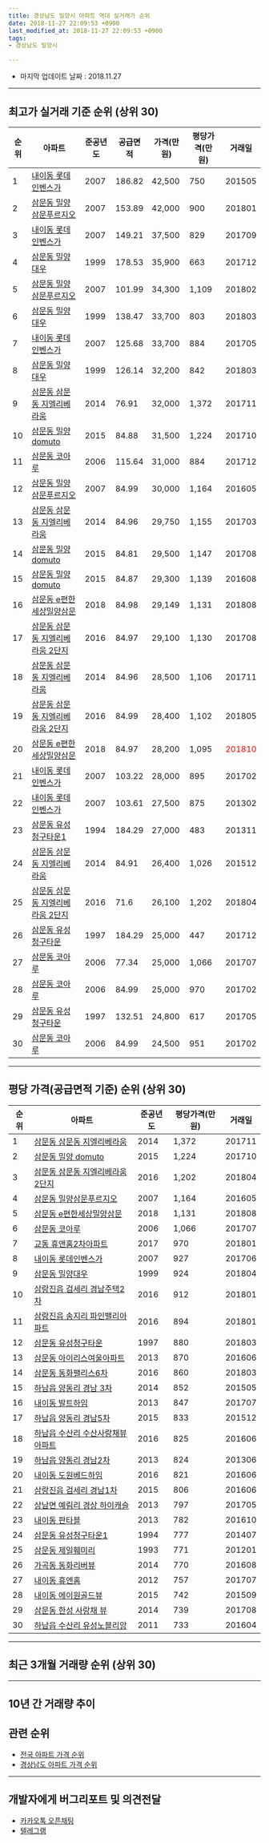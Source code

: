 ```yaml
---
title: 경상남도 밀양시 아파트 역대 실거래가 순위
date: 2018-11-27 22:09:53 +0900
last_modified_at: 2018-11-27 22:09:53 +0900
tags:
- 경상남도 밀양시

---
```


* 마지막 업데이트 날짜 : 2018.11.27

---

## 최고가 실거래 기준 순위 (상위 30)


|순위|아파트|준공년도|공급면적|가격(만원)|평당가격(만원)|거래일|
|---|---|---|---|---|---|---|
|1|[내이동 롯데인벤스가](https://search.naver.com/search.naver?query=%EA%B2%BD%EC%83%81%EB%82%A8%EB%8F%84+%EB%B0%80%EC%96%91%EC%8B%9C+%EB%82%B4%EC%9D%B4%EB%8F%99+%EB%A1%AF%EB%8D%B0%EC%9D%B8%EB%B2%A4%EC%8A%A4%EA%B0%80)|2007|186.82|42,500|750|201505|
|2|[삼문동 밀양삼문푸르지오](https://search.naver.com/search.naver?query=%EA%B2%BD%EC%83%81%EB%82%A8%EB%8F%84+%EB%B0%80%EC%96%91%EC%8B%9C+%EC%82%BC%EB%AC%B8%EB%8F%99+%EB%B0%80%EC%96%91%EC%82%BC%EB%AC%B8%ED%91%B8%EB%A5%B4%EC%A7%80%EC%98%A4)|2007|153.89|42,000|900|201801|
|3|[내이동 롯데인벤스가](https://search.naver.com/search.naver?query=%EA%B2%BD%EC%83%81%EB%82%A8%EB%8F%84+%EB%B0%80%EC%96%91%EC%8B%9C+%EB%82%B4%EC%9D%B4%EB%8F%99+%EB%A1%AF%EB%8D%B0%EC%9D%B8%EB%B2%A4%EC%8A%A4%EA%B0%80)|2007|149.21|37,500|829|201709|
|4|[삼문동 밀양대우](https://search.naver.com/search.naver?query=%EA%B2%BD%EC%83%81%EB%82%A8%EB%8F%84+%EB%B0%80%EC%96%91%EC%8B%9C+%EC%82%BC%EB%AC%B8%EB%8F%99+%EB%B0%80%EC%96%91%EB%8C%80%EC%9A%B0)|1999|178.53|35,900|663|201712|
|5|[삼문동 밀양삼문푸르지오](https://search.naver.com/search.naver?query=%EA%B2%BD%EC%83%81%EB%82%A8%EB%8F%84+%EB%B0%80%EC%96%91%EC%8B%9C+%EC%82%BC%EB%AC%B8%EB%8F%99+%EB%B0%80%EC%96%91%EC%82%BC%EB%AC%B8%ED%91%B8%EB%A5%B4%EC%A7%80%EC%98%A4)|2007|101.99|34,300|1,109|201802|
|6|[삼문동 밀양대우](https://search.naver.com/search.naver?query=%EA%B2%BD%EC%83%81%EB%82%A8%EB%8F%84+%EB%B0%80%EC%96%91%EC%8B%9C+%EC%82%BC%EB%AC%B8%EB%8F%99+%EB%B0%80%EC%96%91%EB%8C%80%EC%9A%B0)|1999|138.47|33,700|803|201803|
|7|[내이동 롯데인벤스가](https://search.naver.com/search.naver?query=%EA%B2%BD%EC%83%81%EB%82%A8%EB%8F%84+%EB%B0%80%EC%96%91%EC%8B%9C+%EB%82%B4%EC%9D%B4%EB%8F%99+%EB%A1%AF%EB%8D%B0%EC%9D%B8%EB%B2%A4%EC%8A%A4%EA%B0%80)|2007|125.68|33,700|884|201705|
|8|[삼문동 밀양대우](https://search.naver.com/search.naver?query=%EA%B2%BD%EC%83%81%EB%82%A8%EB%8F%84+%EB%B0%80%EC%96%91%EC%8B%9C+%EC%82%BC%EB%AC%B8%EB%8F%99+%EB%B0%80%EC%96%91%EB%8C%80%EC%9A%B0)|1999|126.14|32,200|842|201803|
|9|[삼문동 삼문동 지엘리베라움](https://search.naver.com/search.naver?query=%EA%B2%BD%EC%83%81%EB%82%A8%EB%8F%84+%EB%B0%80%EC%96%91%EC%8B%9C+%EC%82%BC%EB%AC%B8%EB%8F%99+%EC%82%BC%EB%AC%B8%EB%8F%99+%EC%A7%80%EC%97%98%EB%A6%AC%EB%B2%A0%EB%9D%BC%EC%9B%80)|2014|76.91|32,000|1,372|201711|
|10|[삼문동 밀양 domuto](https://search.naver.com/search.naver?query=%EA%B2%BD%EC%83%81%EB%82%A8%EB%8F%84+%EB%B0%80%EC%96%91%EC%8B%9C+%EC%82%BC%EB%AC%B8%EB%8F%99+%EB%B0%80%EC%96%91+domuto)|2015|84.88|31,500|1,224|201710|
|11|[삼문동 코아루](https://search.naver.com/search.naver?query=%EA%B2%BD%EC%83%81%EB%82%A8%EB%8F%84+%EB%B0%80%EC%96%91%EC%8B%9C+%EC%82%BC%EB%AC%B8%EB%8F%99+%EC%BD%94%EC%95%84%EB%A3%A8)|2006|115.64|31,000|884|201712|
|12|[삼문동 밀양삼문푸르지오](https://search.naver.com/search.naver?query=%EA%B2%BD%EC%83%81%EB%82%A8%EB%8F%84+%EB%B0%80%EC%96%91%EC%8B%9C+%EC%82%BC%EB%AC%B8%EB%8F%99+%EB%B0%80%EC%96%91%EC%82%BC%EB%AC%B8%ED%91%B8%EB%A5%B4%EC%A7%80%EC%98%A4)|2007|84.99|30,000|1,164|201605|
|13|[삼문동 삼문동 지엘리베라움](https://search.naver.com/search.naver?query=%EA%B2%BD%EC%83%81%EB%82%A8%EB%8F%84+%EB%B0%80%EC%96%91%EC%8B%9C+%EC%82%BC%EB%AC%B8%EB%8F%99+%EC%82%BC%EB%AC%B8%EB%8F%99+%EC%A7%80%EC%97%98%EB%A6%AC%EB%B2%A0%EB%9D%BC%EC%9B%80)|2014|84.96|29,750|1,155|201703|
|14|[삼문동 밀양 domuto](https://search.naver.com/search.naver?query=%EA%B2%BD%EC%83%81%EB%82%A8%EB%8F%84+%EB%B0%80%EC%96%91%EC%8B%9C+%EC%82%BC%EB%AC%B8%EB%8F%99+%EB%B0%80%EC%96%91+domuto)|2015|84.81|29,500|1,147|201708|
|15|[삼문동 밀양 domuto](https://search.naver.com/search.naver?query=%EA%B2%BD%EC%83%81%EB%82%A8%EB%8F%84+%EB%B0%80%EC%96%91%EC%8B%9C+%EC%82%BC%EB%AC%B8%EB%8F%99+%EB%B0%80%EC%96%91+domuto)|2015|84.87|29,300|1,139|201608|
|16|[삼문동 e편한세상밀양삼문](https://search.naver.com/search.naver?query=%EA%B2%BD%EC%83%81%EB%82%A8%EB%8F%84+%EB%B0%80%EC%96%91%EC%8B%9C+%EC%82%BC%EB%AC%B8%EB%8F%99+e%ED%8E%B8%ED%95%9C%EC%84%B8%EC%83%81%EB%B0%80%EC%96%91%EC%82%BC%EB%AC%B8)|2018|84.98|29,149|1,131|201808|
|17|[삼문동 삼문동 지엘리베라움 2단지](https://search.naver.com/search.naver?query=%EA%B2%BD%EC%83%81%EB%82%A8%EB%8F%84+%EB%B0%80%EC%96%91%EC%8B%9C+%EC%82%BC%EB%AC%B8%EB%8F%99+%EC%82%BC%EB%AC%B8%EB%8F%99+%EC%A7%80%EC%97%98%EB%A6%AC%EB%B2%A0%EB%9D%BC%EC%9B%80+2%EB%8B%A8%EC%A7%80)|2016|84.97|29,100|1,130|201708|
|18|[삼문동 삼문동 지엘리베라움](https://search.naver.com/search.naver?query=%EA%B2%BD%EC%83%81%EB%82%A8%EB%8F%84+%EB%B0%80%EC%96%91%EC%8B%9C+%EC%82%BC%EB%AC%B8%EB%8F%99+%EC%82%BC%EB%AC%B8%EB%8F%99+%EC%A7%80%EC%97%98%EB%A6%AC%EB%B2%A0%EB%9D%BC%EC%9B%80)|2014|84.96|28,500|1,106|201711|
|19|[삼문동 삼문동 지엘리베라움 2단지](https://search.naver.com/search.naver?query=%EA%B2%BD%EC%83%81%EB%82%A8%EB%8F%84+%EB%B0%80%EC%96%91%EC%8B%9C+%EC%82%BC%EB%AC%B8%EB%8F%99+%EC%82%BC%EB%AC%B8%EB%8F%99+%EC%A7%80%EC%97%98%EB%A6%AC%EB%B2%A0%EB%9D%BC%EC%9B%80+2%EB%8B%A8%EC%A7%80)|2016|84.99|28,400|1,102|201805|
|20|[삼문동 e편한세상밀양삼문](https://search.naver.com/search.naver?query=%EA%B2%BD%EC%83%81%EB%82%A8%EB%8F%84+%EB%B0%80%EC%96%91%EC%8B%9C+%EC%82%BC%EB%AC%B8%EB%8F%99+e%ED%8E%B8%ED%95%9C%EC%84%B8%EC%83%81%EB%B0%80%EC%96%91%EC%82%BC%EB%AC%B8)|2018|84.97|28,200|1,095|<span style="color:red">201810</span>|
|21|[내이동 롯데인벤스가](https://search.naver.com/search.naver?query=%EA%B2%BD%EC%83%81%EB%82%A8%EB%8F%84+%EB%B0%80%EC%96%91%EC%8B%9C+%EB%82%B4%EC%9D%B4%EB%8F%99+%EB%A1%AF%EB%8D%B0%EC%9D%B8%EB%B2%A4%EC%8A%A4%EA%B0%80)|2007|103.22|28,000|895|201702|
|22|[내이동 롯데인벤스가](https://search.naver.com/search.naver?query=%EA%B2%BD%EC%83%81%EB%82%A8%EB%8F%84+%EB%B0%80%EC%96%91%EC%8B%9C+%EB%82%B4%EC%9D%B4%EB%8F%99+%EB%A1%AF%EB%8D%B0%EC%9D%B8%EB%B2%A4%EC%8A%A4%EA%B0%80)|2007|103.61|27,500|875|201302|
|23|[삼문동 유성청구타운1](https://search.naver.com/search.naver?query=%EA%B2%BD%EC%83%81%EB%82%A8%EB%8F%84+%EB%B0%80%EC%96%91%EC%8B%9C+%EC%82%BC%EB%AC%B8%EB%8F%99+%EC%9C%A0%EC%84%B1%EC%B2%AD%EA%B5%AC%ED%83%80%EC%9A%B41)|1994|184.29|27,000|483|201311|
|24|[삼문동 삼문동 지엘리베라움](https://search.naver.com/search.naver?query=%EA%B2%BD%EC%83%81%EB%82%A8%EB%8F%84+%EB%B0%80%EC%96%91%EC%8B%9C+%EC%82%BC%EB%AC%B8%EB%8F%99+%EC%82%BC%EB%AC%B8%EB%8F%99+%EC%A7%80%EC%97%98%EB%A6%AC%EB%B2%A0%EB%9D%BC%EC%9B%80)|2014|84.91|26,400|1,026|201512|
|25|[삼문동 삼문동 지엘리베라움 2단지](https://search.naver.com/search.naver?query=%EA%B2%BD%EC%83%81%EB%82%A8%EB%8F%84+%EB%B0%80%EC%96%91%EC%8B%9C+%EC%82%BC%EB%AC%B8%EB%8F%99+%EC%82%BC%EB%AC%B8%EB%8F%99+%EC%A7%80%EC%97%98%EB%A6%AC%EB%B2%A0%EB%9D%BC%EC%9B%80+2%EB%8B%A8%EC%A7%80)|2016|71.6|26,100|1,202|201804|
|26|[삼문동 유성청구타운](https://search.naver.com/search.naver?query=%EA%B2%BD%EC%83%81%EB%82%A8%EB%8F%84+%EB%B0%80%EC%96%91%EC%8B%9C+%EC%82%BC%EB%AC%B8%EB%8F%99+%EC%9C%A0%EC%84%B1%EC%B2%AD%EA%B5%AC%ED%83%80%EC%9A%B4)|1997|184.29|25,000|447|201712|
|27|[삼문동 코아루](https://search.naver.com/search.naver?query=%EA%B2%BD%EC%83%81%EB%82%A8%EB%8F%84+%EB%B0%80%EC%96%91%EC%8B%9C+%EC%82%BC%EB%AC%B8%EB%8F%99+%EC%BD%94%EC%95%84%EB%A3%A8)|2006|77.34|25,000|1,066|201707|
|28|[삼문동 코아루](https://search.naver.com/search.naver?query=%EA%B2%BD%EC%83%81%EB%82%A8%EB%8F%84+%EB%B0%80%EC%96%91%EC%8B%9C+%EC%82%BC%EB%AC%B8%EB%8F%99+%EC%BD%94%EC%95%84%EB%A3%A8)|2006|84.99|25,000|970|201702|
|29|[삼문동 유성청구타운](https://search.naver.com/search.naver?query=%EA%B2%BD%EC%83%81%EB%82%A8%EB%8F%84+%EB%B0%80%EC%96%91%EC%8B%9C+%EC%82%BC%EB%AC%B8%EB%8F%99+%EC%9C%A0%EC%84%B1%EC%B2%AD%EA%B5%AC%ED%83%80%EC%9A%B4)|1997|132.51|24,800|617|201705|
|30|[삼문동 코아루](https://search.naver.com/search.naver?query=%EA%B2%BD%EC%83%81%EB%82%A8%EB%8F%84+%EB%B0%80%EC%96%91%EC%8B%9C+%EC%82%BC%EB%AC%B8%EB%8F%99+%EC%BD%94%EC%95%84%EB%A3%A8)|2006|84.99|24,500|951|201702|


---

## 평당 가격(공급면적 기준) 순위 (상위 30)


|순위|아파트|준공년도|평당가격(만원)|거래일|
|---|---|---|---|---|
|1|[삼문동 삼문동 지엘리베라움](https://search.naver.com/search.naver?query=%EA%B2%BD%EC%83%81%EB%82%A8%EB%8F%84+%EB%B0%80%EC%96%91%EC%8B%9C+%EC%82%BC%EB%AC%B8%EB%8F%99+%EC%82%BC%EB%AC%B8%EB%8F%99+%EC%A7%80%EC%97%98%EB%A6%AC%EB%B2%A0%EB%9D%BC%EC%9B%80)|2014|1,372|201711|
|2|[삼문동 밀양 domuto](https://search.naver.com/search.naver?query=%EA%B2%BD%EC%83%81%EB%82%A8%EB%8F%84+%EB%B0%80%EC%96%91%EC%8B%9C+%EC%82%BC%EB%AC%B8%EB%8F%99+%EB%B0%80%EC%96%91+domuto)|2015|1,224|201710|
|3|[삼문동 삼문동 지엘리베라움 2단지](https://search.naver.com/search.naver?query=%EA%B2%BD%EC%83%81%EB%82%A8%EB%8F%84+%EB%B0%80%EC%96%91%EC%8B%9C+%EC%82%BC%EB%AC%B8%EB%8F%99+%EC%82%BC%EB%AC%B8%EB%8F%99+%EC%A7%80%EC%97%98%EB%A6%AC%EB%B2%A0%EB%9D%BC%EC%9B%80+2%EB%8B%A8%EC%A7%80)|2016|1,202|201804|
|4|[삼문동 밀양삼문푸르지오](https://search.naver.com/search.naver?query=%EA%B2%BD%EC%83%81%EB%82%A8%EB%8F%84+%EB%B0%80%EC%96%91%EC%8B%9C+%EC%82%BC%EB%AC%B8%EB%8F%99+%EB%B0%80%EC%96%91%EC%82%BC%EB%AC%B8%ED%91%B8%EB%A5%B4%EC%A7%80%EC%98%A4)|2007|1,164|201605|
|5|[삼문동 e편한세상밀양삼문](https://search.naver.com/search.naver?query=%EA%B2%BD%EC%83%81%EB%82%A8%EB%8F%84+%EB%B0%80%EC%96%91%EC%8B%9C+%EC%82%BC%EB%AC%B8%EB%8F%99+e%ED%8E%B8%ED%95%9C%EC%84%B8%EC%83%81%EB%B0%80%EC%96%91%EC%82%BC%EB%AC%B8)|2018|1,131|201808|
|6|[삼문동 코아루](https://search.naver.com/search.naver?query=%EA%B2%BD%EC%83%81%EB%82%A8%EB%8F%84+%EB%B0%80%EC%96%91%EC%8B%9C+%EC%82%BC%EB%AC%B8%EB%8F%99+%EC%BD%94%EC%95%84%EB%A3%A8)|2006|1,066|201707|
|7|[교동 휴앤홈2차아파트](https://search.naver.com/search.naver?query=%EA%B2%BD%EC%83%81%EB%82%A8%EB%8F%84+%EB%B0%80%EC%96%91%EC%8B%9C+%EA%B5%90%EB%8F%99+%ED%9C%B4%EC%95%A4%ED%99%882%EC%B0%A8%EC%95%84%ED%8C%8C%ED%8A%B8)|2017|970|201801|
|8|[내이동 롯데인벤스가](https://search.naver.com/search.naver?query=%EA%B2%BD%EC%83%81%EB%82%A8%EB%8F%84+%EB%B0%80%EC%96%91%EC%8B%9C+%EB%82%B4%EC%9D%B4%EB%8F%99+%EB%A1%AF%EB%8D%B0%EC%9D%B8%EB%B2%A4%EC%8A%A4%EA%B0%80)|2007|927|201706|
|9|[삼문동 밀양대우](https://search.naver.com/search.naver?query=%EA%B2%BD%EC%83%81%EB%82%A8%EB%8F%84+%EB%B0%80%EC%96%91%EC%8B%9C+%EC%82%BC%EB%AC%B8%EB%8F%99+%EB%B0%80%EC%96%91%EB%8C%80%EC%9A%B0)|1999|924|201804|
|10|[삼랑진읍 검세리 경남주택2차](https://search.naver.com/search.naver?query=%EA%B2%BD%EC%83%81%EB%82%A8%EB%8F%84+%EB%B0%80%EC%96%91%EC%8B%9C+%EC%82%BC%EB%9E%91%EC%A7%84%EC%9D%8D+%EA%B2%80%EC%84%B8%EB%A6%AC+%EA%B2%BD%EB%82%A8%EC%A3%BC%ED%83%9D2%EC%B0%A8)|2016|912|201801|
|11|[삼랑진읍 송지리 파인밸리아파트](https://search.naver.com/search.naver?query=%EA%B2%BD%EC%83%81%EB%82%A8%EB%8F%84+%EB%B0%80%EC%96%91%EC%8B%9C+%EC%82%BC%EB%9E%91%EC%A7%84%EC%9D%8D+%EC%86%A1%EC%A7%80%EB%A6%AC+%ED%8C%8C%EC%9D%B8%EB%B0%B8%EB%A6%AC%EC%95%84%ED%8C%8C%ED%8A%B8)|2016|894|201801|
|12|[삼문동 유성청구타운](https://search.naver.com/search.naver?query=%EA%B2%BD%EC%83%81%EB%82%A8%EB%8F%84+%EB%B0%80%EC%96%91%EC%8B%9C+%EC%82%BC%EB%AC%B8%EB%8F%99+%EC%9C%A0%EC%84%B1%EC%B2%AD%EA%B5%AC%ED%83%80%EC%9A%B4)|1997|880|201803|
|13|[삼문동 아이리스여울아파트](https://search.naver.com/search.naver?query=%EA%B2%BD%EC%83%81%EB%82%A8%EB%8F%84+%EB%B0%80%EC%96%91%EC%8B%9C+%EC%82%BC%EB%AC%B8%EB%8F%99+%EC%95%84%EC%9D%B4%EB%A6%AC%EC%8A%A4%EC%97%AC%EC%9A%B8%EC%95%84%ED%8C%8C%ED%8A%B8)|2013|870|201606|
|14|[삼문동 동화팰리스6차](https://search.naver.com/search.naver?query=%EA%B2%BD%EC%83%81%EB%82%A8%EB%8F%84+%EB%B0%80%EC%96%91%EC%8B%9C+%EC%82%BC%EB%AC%B8%EB%8F%99+%EB%8F%99%ED%99%94%ED%8C%B0%EB%A6%AC%EC%8A%A46%EC%B0%A8)|2016|860|201803|
|15|[하남읍 양동리 경남 3차](https://search.naver.com/search.naver?query=%EA%B2%BD%EC%83%81%EB%82%A8%EB%8F%84+%EB%B0%80%EC%96%91%EC%8B%9C+%ED%95%98%EB%82%A8%EC%9D%8D+%EC%96%91%EB%8F%99%EB%A6%AC+%EA%B2%BD%EB%82%A8+3%EC%B0%A8)|2014|852|201505|
|16|[내이동 발트하임](https://search.naver.com/search.naver?query=%EA%B2%BD%EC%83%81%EB%82%A8%EB%8F%84+%EB%B0%80%EC%96%91%EC%8B%9C+%EB%82%B4%EC%9D%B4%EB%8F%99+%EB%B0%9C%ED%8A%B8%ED%95%98%EC%9E%84)|2013|847|201707|
|17|[하남읍 양동리 경남5차](https://search.naver.com/search.naver?query=%EA%B2%BD%EC%83%81%EB%82%A8%EB%8F%84+%EB%B0%80%EC%96%91%EC%8B%9C+%ED%95%98%EB%82%A8%EC%9D%8D+%EC%96%91%EB%8F%99%EB%A6%AC+%EA%B2%BD%EB%82%A85%EC%B0%A8)|2015|833|201512|
|18|[하남읍 수산리 수산사랑채뷰아파트](https://search.naver.com/search.naver?query=%EA%B2%BD%EC%83%81%EB%82%A8%EB%8F%84+%EB%B0%80%EC%96%91%EC%8B%9C+%ED%95%98%EB%82%A8%EC%9D%8D+%EC%88%98%EC%82%B0%EB%A6%AC+%EC%88%98%EC%82%B0%EC%82%AC%EB%9E%91%EC%B1%84%EB%B7%B0%EC%95%84%ED%8C%8C%ED%8A%B8)|2016|825|201606|
|19|[하남읍 양동리 경남2차](https://search.naver.com/search.naver?query=%EA%B2%BD%EC%83%81%EB%82%A8%EB%8F%84+%EB%B0%80%EC%96%91%EC%8B%9C+%ED%95%98%EB%82%A8%EC%9D%8D+%EC%96%91%EB%8F%99%EB%A6%AC+%EA%B2%BD%EB%82%A82%EC%B0%A8)|2013|824|201306|
|20|[내이동 도원베드하임](https://search.naver.com/search.naver?query=%EA%B2%BD%EC%83%81%EB%82%A8%EB%8F%84+%EB%B0%80%EC%96%91%EC%8B%9C+%EB%82%B4%EC%9D%B4%EB%8F%99+%EB%8F%84%EC%9B%90%EB%B2%A0%EB%93%9C%ED%95%98%EC%9E%84)|2016|821|201606|
|21|[삼랑진읍 검세리 경남1차](https://search.naver.com/search.naver?query=%EA%B2%BD%EC%83%81%EB%82%A8%EB%8F%84+%EB%B0%80%EC%96%91%EC%8B%9C+%EC%82%BC%EB%9E%91%EC%A7%84%EC%9D%8D+%EA%B2%80%EC%84%B8%EB%A6%AC+%EA%B2%BD%EB%82%A81%EC%B0%A8)|2015|806|201606|
|22|[상남면 예림리 경상 하이캐슬](https://search.naver.com/search.naver?query=%EA%B2%BD%EC%83%81%EB%82%A8%EB%8F%84+%EB%B0%80%EC%96%91%EC%8B%9C+%EC%83%81%EB%82%A8%EB%A9%B4+%EC%98%88%EB%A6%BC%EB%A6%AC+%EA%B2%BD%EC%83%81+%ED%95%98%EC%9D%B4%EC%BA%90%EC%8A%AC)|2013|797|201705|
|23|[내이동 판타블](https://search.naver.com/search.naver?query=%EA%B2%BD%EC%83%81%EB%82%A8%EB%8F%84+%EB%B0%80%EC%96%91%EC%8B%9C+%EB%82%B4%EC%9D%B4%EB%8F%99+%ED%8C%90%ED%83%80%EB%B8%94)|2013|782|201610|
|24|[삼문동 유성청구타운1](https://search.naver.com/search.naver?query=%EA%B2%BD%EC%83%81%EB%82%A8%EB%8F%84+%EB%B0%80%EC%96%91%EC%8B%9C+%EC%82%BC%EB%AC%B8%EB%8F%99+%EC%9C%A0%EC%84%B1%EC%B2%AD%EA%B5%AC%ED%83%80%EC%9A%B41)|1994|777|201407|
|25|[삼문동 제일훼미리](https://search.naver.com/search.naver?query=%EA%B2%BD%EC%83%81%EB%82%A8%EB%8F%84+%EB%B0%80%EC%96%91%EC%8B%9C+%EC%82%BC%EB%AC%B8%EB%8F%99+%EC%A0%9C%EC%9D%BC%ED%9B%BC%EB%AF%B8%EB%A6%AC)|1993|771|201201|
|26|[가곡동 동화리버뷰](https://search.naver.com/search.naver?query=%EA%B2%BD%EC%83%81%EB%82%A8%EB%8F%84+%EB%B0%80%EC%96%91%EC%8B%9C+%EA%B0%80%EA%B3%A1%EB%8F%99+%EB%8F%99%ED%99%94%EB%A6%AC%EB%B2%84%EB%B7%B0)|2014|770|201608|
|27|[내이동 휴엔홈](https://search.naver.com/search.naver?query=%EA%B2%BD%EC%83%81%EB%82%A8%EB%8F%84+%EB%B0%80%EC%96%91%EC%8B%9C+%EB%82%B4%EC%9D%B4%EB%8F%99+%ED%9C%B4%EC%97%94%ED%99%88)|2012|757|201707|
|28|[내이동 에이원골드뷰](https://search.naver.com/search.naver?query=%EA%B2%BD%EC%83%81%EB%82%A8%EB%8F%84+%EB%B0%80%EC%96%91%EC%8B%9C+%EB%82%B4%EC%9D%B4%EB%8F%99+%EC%97%90%EC%9D%B4%EC%9B%90%EA%B3%A8%EB%93%9C%EB%B7%B0)|2015|742|201509|
|29|[삼문동 한성 사랑채 뷰](https://search.naver.com/search.naver?query=%EA%B2%BD%EC%83%81%EB%82%A8%EB%8F%84+%EB%B0%80%EC%96%91%EC%8B%9C+%EC%82%BC%EB%AC%B8%EB%8F%99+%ED%95%9C%EC%84%B1+%EC%82%AC%EB%9E%91%EC%B1%84+%EB%B7%B0)|2014|739|201708|
|30|[하남읍 수산리 유성노블리앙](https://search.naver.com/search.naver?query=%EA%B2%BD%EC%83%81%EB%82%A8%EB%8F%84+%EB%B0%80%EC%96%91%EC%8B%9C+%ED%95%98%EB%82%A8%EC%9D%8D+%EC%88%98%EC%82%B0%EB%A6%AC+%EC%9C%A0%EC%84%B1%EB%85%B8%EB%B8%94%EB%A6%AC%EC%95%99)|2011|733|201604|


---

## 최근 3개월 거래량 순위 (상위 30)


<div style="width:100%;">
    <canvas id="deal_count_ranking" height="390"></canvas>
</div>


<script>
new Chart(document.getElementById("deal_count_ranking"), {
    type: 'horizontalBar',
    data: {
        labels: ['삼문동 유성청구타운', '가곡동 대승빌라', '교동 밀양우신그린피아', '내이동 내이현대', '내이동 부민그린타워', '삼문동 일성문화맨션', '가곡동 삼강그린', '삼문동 코아루', '삼문동 밀양삼문푸르지오', '내이동 롯데인벤스가', '삼문동 삼문동 지엘리베라움', '삼랑진읍 송지리 파인밸리아파트', '내이동 영생', '교동 교동타워맨션', '교동 한마음타운', '삼문동 밀양대우', '가곡동 경남', '가곡동 우영타워', '가곡동 대원빌라', '삼문동 세광맨션', '가곡동 밀양가곡주공2', '상남면 예림리 밀양예림대동타운', '내일동 신화', '내이동 삼우1', '교동 대웅맨션', '교동 교동맨션', '삼문동 제일훼미리', '무안면 무안리 동보1', '내일동 선문프리미엄', '삼문동 강변밀성'],
        datasets: [{
            label: '실거래 수',
            data: [8, 4, 4, 3, 3, 3, 3, 3, 3, 3, 3, 3, 2, 2, 2, 2, 2, 2, 2, 1, 1, 1, 1, 1, 1, 1, 1, 1, 1, 1],
            borderColor: "rgba(255, 0, 128, 1)",
            backgroundColor: "rgba(255, 0, 128, 0.5)",
            fill: false,
        }]
    },
    options: {
        responsive: true,
        title: {
            display: true,
            text: '최근 3개월 거래량 순위'
        },
        tooltips: {
            mode: 'index',
            intersect: false,
            callbacks: {
                title: function(tooltipItems, data) {
                    return "실거래 수:";
                },
                label: function(tooltipItem, data) {
                    return data.labels[tooltipItem.index] + ": " + tooltipItem.xLabel;
                }
            }
        },
        hover: {
            mode: 'nearest',
            intersect: true
        },
        scales: {
            xAxes: [{
                display: true,
                scaleLabel: {
                    display: true,
                    labelString: '실거래 수'
                },
                ticks: {
                    suggestedMin: 0,
                }
            }],
            yAxes: [{
                display: true,
                ticks: {
                    autoSkip: false,
                    callback: function(value, index, values) {
                        if (value.length > 10)
                            return value.substr(0, 8) + "...";
                        else
                            return value;
                    }
                },
                scaleLabel: {
                    display: false,
                }
            }]
        }
    }
});

</script>


---

## 10년 간 거래량 추이


<div style="width:100%;">
    <canvas id="deal_progress" height="300"></canvas>
</div>

<script>
new Chart(document.getElementById("deal_progress"), {
    type: 'line',
    data: {
        labels: ['200811','200812','200901','200902','200903','200904','200905','200906','200907','200908','200909','200910','200911','200912','201001','201002','201003','201004','201005','201006','201007','201008','201009','201010','201011','201012','201101','201102','201103','201104','201105','201106','201107','201108','201109','201110','201111','201112','201201','201202','201203','201204','201205','201206','201207','201208','201209','201210','201211','201212','201301','201302','201303','201304','201305','201306','201307','201308','201309','201310','201311','201312','201401','201402','201403','201404','201405','201406','201407','201408','201409','201410','201411','201412','201501','201502','201503','201504','201505','201506','201507','201508','201509','201510','201511','201512','201601','201602','201603','201604','201605','201606','201607','201608','201609','201610','201611','201612','201701','201702','201703','201704','201705','201706','201707','201708','201709','201710','201711','201712','201801','201802','201803','201804','201805','201806','201807','201808','201809','201810','201811'],
        datasets: [{
            label: '실거래 수',
            pointRadius: 1,
            data: [48, 43, 32, 45, 53, 52, 37, 46, 43, 49, 42, 49, 58, 41, 59, 43, 70, 68, 53, 45, 58, 39, 45, 65, 59, 58, 64, 58, 76, 65, 64, 121, 72, 56, 72, 71, 69, 84, 39, 59, 63, 45, 58, 42, 16, 24, 39, 52, 45, 44, 27, 45, 45, 60, 56, 75, 36, 34, 40, 38, 43, 47, 48, 51, 63, 66, 59, 52, 51, 70, 69, 71, 52, 55, 75, 46, 84, 72, 63, 55, 82, 82, 63, 75, 54, 78, 46, 48, 71, 73, 91, 81, 62, 74, 47, 65, 66, 50, 55, 75, 49, 67, 62, 51, 42, 52, 52, 54, 32, 42, 61, 36, 76, 62, 37, 40, 43, 29, 31, 39, 17],
            borderColor: "rgba(255, 201, 14, 1)",
            backgroundColor: "rgba(255, 201, 14, 0.5)",
            fill: true,
        }]
    },
    options: {
        responsive: true,
        title: {
            display: true,
            text: '10년간 거래량 추이'
        },
        tooltips: {
            mode: 'index',
            intersect: false,
        },
        hover: {
            mode: 'nearest',
            intersect: true
        },
        scales: {
            xAxes: [{
                display: true,
                scaleLabel: {
                    display: true,
                    labelString: '년/월'
                }
            }],
            yAxes: [{
                display: true,
                ticks: {
                    suggestedMin: 0,
                },
                scaleLabel: {
                    display: true,
                    labelString: '실거래 수'
                }
            }]
        }
    }
});

</script>


## 관련 순위

- [전국 아파트 가격 순위](https://inasie.github.io/apt-ranking/전국)
- [경상남도 아파트 가격 순위](https://inasie.github.io/apt-ranking/경상남도)


---

## 개발자에게 버그리포트 및 의견전달

- [카카오톡 오픈채팅](https://open.kakao.com/o/gLJUAP4)
- [텔레그램](https://t.me/inasie)

